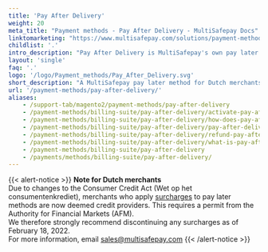 ```yaml
---
title: 'Pay After Delivery'
weight: 20
meta_title: "Payment methods - Pay After Delivery - MultiSafepay Docs"
linktomarketing: "https://www.multisafepay.com/solutions/payment-methods/pay-after-delivery"
childlist: '.'
intro_description: "Pay After Delivery is MultiSafepay's own pay later method that lets customers pay for orders after receiving them, increasing customer confidence and conversion."
layout: 'single'
faq: '.'
logo: '/logo/Payment_methods/Pay_After_Delivery.svg' 
short_description: "A MultiSafepay pay later method for Dutch merchants."
url: '/payment-methods/pay-after-delivery/'
aliases:
    - /support-tab/magento2/payment-methods/pay-after-delivery
    - /payment-methods/billing-suite/pay-after-delivery/activate-pay-after-delivery 
    - /payment-methods/billing-suite/pay-after-delivery/how-does-pay-after-delivery-work
    - /payment-methods/billing-suite/pay-after-delivery/pay-after-delivery-testing
    - /payment-methods/billing-suite/pay-after-delivery/refund-pay-after-delivery
    - /payment-methods/billing-suite/pay-after-delivery/what-is-pay-after-delivery
    - /payment-methods/billing-suite/pay-after-delivery
    - /payments/methods/billing-suite/pay-after-delivery/
---
```

{{< alert-notice >}} **Note for Dutch merchants** <br> Due to changes to the Consumer Credit Act (Wet op het consumentenkrediet), merchants who apply [surcharges](/about-payments/surcharges/) to pay later methods are now deemed credit providers. This requires a permit from the Authority for Financial Markets (AFM). <br> We therefore strongly recommend discontinuing any surcharges as of February 18, 2022. <br> For more information, email <sales@multisafepay.com> {{< /alert-notice >}}
